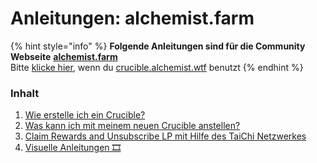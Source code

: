 # Anleitungen: alchemist.farm

{% hint style="info" %}
**Folgende Anleitungen sind für die Community Webseite** [**alchemist.farm**](https://alchemist.farm/)  
Bitte [klicke hier](../guides-crucible.alchemist.wtf/), wenn du [crucible.alchemist.wtf](https://crucible.alchemist.wtf/) benutzt
{% endhint %}

### Inhalt

1. [Wie erstelle ich ein Crucible?](how-to-i-mint-a-crucible.md)
2. [Was kann ich mit meinem neuen Crucible anstellen?](i-minted-a-crucible-now-what.md)
3. [Claim Rewards and Unsubscribe LP mit Hilfe des TaiChi Netzwerkes](how-to-claim-rewards-and-unsubscribe-your-lp-from-the-aludel-using-the-taichi-network.md)
4. [Visuelle Anleitungen 🎞](visual-guides.md)


